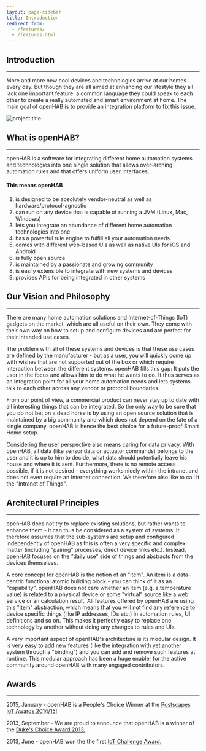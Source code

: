 ```yaml
---
layout: page-sidebar
title: Introduction
redirect_from:
  - /features/
  - /features.html
---
```

## Introduction

---

More and more new cool devices and technologies arrive at our homes every day. But though they are all aimed at enhancing our lifestyle they all lack one important feature: a common language they could speak to each other to create a really automated and smart environment at home. The main goal of openHAB is to provide an integration platform to fix this issue.

<div class="imgWrapper"><img alt="project title" src="https://raw.github.com/wiki/openhab/openhab/images/features.png"></div>

## What is openHAB?

---

openHAB is a software for integrating different home automation systems and technologies into one single solution that allows over-arching automation rules and that offers uniform user interfaces.

#### This means openHAB

1.  is designed to be absolutely vendor-neutral as well as hardware/protocol-agnostic
2.  can run on any device that is capable of running a JVM (Linux, Mac, Windows)
3.  lets you integrate an abundance of different home automation technologies into one
4.  has a powerful rule engine to fulfill all your automation needs
5.  comes with different web-based UIs as well as native UIs for iOS and Android
6.  is fully open source
7.  is maintained by a passionate and growing community
8.  is easily extensible to integrate with new systems and devices
9.  provides APIs for being integrated in other systems

## Our Vision and Philosophy

---

There are many home automation solutions and Internet-of-Things (IoT) gadgets on the market, which are all useful on their own. They come with their own way on how to setup and configure devices and are perfect for their intended use cases.

The problem with all of these systems and devices is that these use cases are defined by the manufacturer - but as a user, you will quickly come up with wishes that are not supported out of the box or which require interaction between the different systems. openHAB fills this gap: It puts the user in the focus and allows him to do what he wants to do. It thus serves as an integration point for all your home automation needs and lets systems talk to each other across any vendor or protocol boundaries.

From our point of view, a commercial product can never stay up to date with all interesting things that can be integrated. So the only way to be sure that you do not bet on a dead horse is by using an open source solution that is maintained by a big community and which does not depend on the fate of a single company. openHAB is hence the best choice for a future-proof Smart Home setup.

Considering the user perspective also means caring for data privacy. With openHAB, all data (like sensor data or actuator commands) belongs to the user and it is up to him to decide, what data should potentially leave his house and where it is sent. Furthermore, there is no remote access possible, if it is not desired - everything works nicely within the intranet and does not even require an Internet connection. We therefore also like to call it the "Intranet of Things".

## Architectural Principles

---

openHAB does not try to replace existing solutions, but rather wants to enhance them - it can thus be considered as a system of systems. It therefore assumes that the sub-systems are setup and configured independently of openHAB as this is often a very specific and complex matter (including "pairing" processes, direct device links etc.). Instead, openHAB focuses on the "daily use" side of things and abstracts from the devices themselves.

A core concept for openHAB is the notion of an "item". An item is a data-centric functional atomic building block - you can think of it as an "capability". openHAB does not care whether an item (e.g. a temperature value) is related to a physical device or some "virtual" source like a web service or an calculation result. All features offered by openHAB are using this "item" abstraction, which means that you will not find any reference to device specific things (like IP addresses, IDs etc.) in automation rules, UI definitions and so on. This makes it perfectly easy to replace one technology by another without doing any changes to rules and UIs.

A very important aspect of openHAB's architecture is its modular design. It is very easy to add new features (like the integration with yet another system through a "binding") and you can add and remove such features at runtime. This modular approach has been a huge enabler for the active community around openHAB with many engaged contributors.

## Awards

---

2015, January - openHAB is a People's Choice Winner at the [Postscapes IoT Awards 2014/15!](http://postscapes.com/internet-of-things-award/2014/winners)

2013, September - We are proud to announce that openHAB is a winner of the [Duke's Choice Award 2013.](https://www.java.net/dukeschoice)

2013, June - openHAB won the the first [IoT Challenge Award.](http://iotevent.eu/announcement-the-winner-of-the-iot-challenge-2013/)